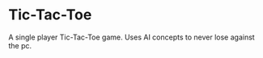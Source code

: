 Tic-Tac-Toe
===========

A single player Tic-Tac-Toe game. Uses AI concepts to never lose against the pc.
